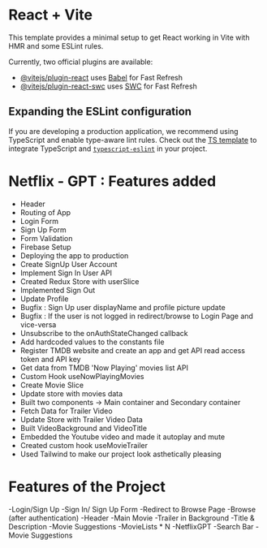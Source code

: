 # React + Vite

This template provides a minimal setup to get React working in Vite with HMR and some ESLint rules.

Currently, two official plugins are available:

- [@vitejs/plugin-react](https://github.com/vitejs/vite-plugin-react/blob/main/packages/plugin-react/README.md) uses [Babel](https://babeljs.io/) for Fast Refresh
- [@vitejs/plugin-react-swc](https://github.com/vitejs/vite-plugin-react-swc) uses [SWC](https://swc.rs/) for Fast Refresh

## Expanding the ESLint configuration

If you are developing a production application, we recommend using TypeScript and enable type-aware lint rules. Check out the [TS template](https://github.com/vitejs/vite/tree/main/packages/create-vite/template-react-ts) to integrate TypeScript and [`typescript-eslint`](https://typescript-eslint.io) in your project.

# Netflix - GPT : Features added

- Header
- Routing of App
- Login Form
- Sign Up Form
- Form Validation
- Firebase Setup
- Deploying the app to production
- Create SignUp User Account
- Implement Sign In User API
- Created Redux Store with userSlice
- Implemented Sign Out
- Update Profile
- Bugfix : Sign Up user displayName and profile picture update
- Bugfix : If the user is not logged in redirect/browse to Login Page and vice-versa
- Unsubscribe to the onAuthStateChanged callback
- Add hardcoded values to the constants file
- Register TMDB website and create an app and get API read access token and API key
- Get data from TMDB 'Now Playing' movies list API
- Custom Hook useNowPlayingMovies
- Create Movie Slice
- Update store with movies data
- Built two components -> Main container and Secondary container
- Fetch Data for Trailer Video
- Update Store with Trailer Video Data
- Built VideoBackground and VideoTitle
- Embedded the Youtube video and made it autoplay and mute
- Created custom hook useMovieTrailer
- Used Tailwind to make our project look asthetically pleasing

# Features of the Project

-Login/Sign Up
-Sign In/ Sign Up Form
-Redirect to Browse Page
-Browse (after authentication)
-Header
-Main Movie
-Trailer in Background
-Title & Description
-Movie Suggestions
-MovieLists \* N
-NetflixGPT
-Search Bar
-Movie Suggestions
